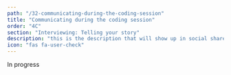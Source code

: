 ```yaml
---
path: "/32-communicating-during-the-coding-session"
title: "Communicating during the coding session"
order: "4C"
section: "Interviewing: Telling your story"
description: "this is the description that will show up in social shares"
icon: "fas fa-user-check"
---
```


In progress
